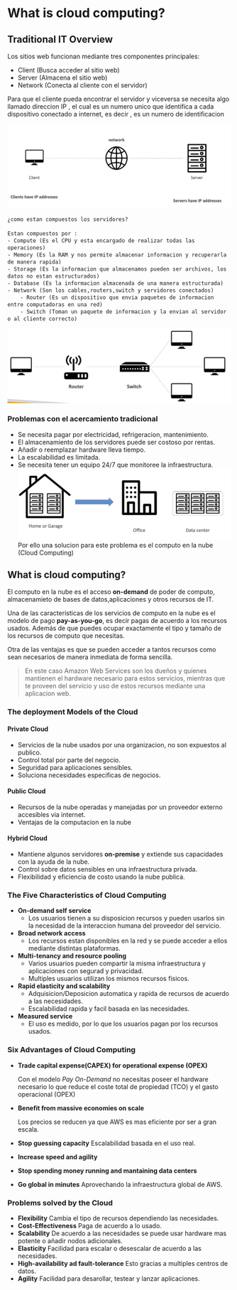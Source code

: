 # What is cloud computing?

## Traditional IT Overview

Los sitios web funcionan mediante tres componentes principales: 
- Client (Busca acceder al sitio web)
- Server (Almacena el sitio web)
- Network (Conecta al cliente con el servidor)

Para que el cliente pueda encontrar el servidor y viceversa se necesita algo llamado direccion IP , el cual es un numero unico que identifica a cada dispositivo conectado a internet, es decir , es un numero de identificacion

![alt text](image.png)


    ¿como estan compuestos los servidores?

    Estan compuestos por :
    - Compute (Es el CPU y esta encargado de realizar todas las operaciones)
    - Memory (Es la RAM y nos permite almacenar informacion y recuperarla de manera rapida)
    - Storage (Es la informacion que almacenamos pueden ser archivos, los datos no estan estructurados)
    - Database (Es la informacion almacenada de una manera estructurada)
    - Network (Son los cables,routers,switch y servidores conectados)
        - Router (Es un dispositivo que envia paquetes de informacion entre computadoras en una red)
        - Switch (Toman un paquete de informacion y la envian al servidor o al cliente correcto)
![alt text](image-1.png)

### Problemas con el acercamiento tradicional 
- Se necesita pagar por electricidad, refrigeracion, mantenimiento.
- El almacenamiento de los servidores puede ser costoso por rentas.
- Añadir o reemplazar hardware lleva tiempo.
- La escalabilidad es limitada.
- Se necesita tener un equipo 24/7 que monitoree la infraestructura.
![alt text](image-2.png)
Por ello una solucion para este problema es el computo en la nube (Cloud Computing)

## What is cloud computing?

El computo en la nube es el acceso **on-demand** de poder de computo, almacenamieto de bases de datos,aplicaciones y otros recursos de IT.

Una de las caracteristicas de los servicios de computo en la nube es el modelo de pago  **pay-as-you-go**, es decir pagas de acuerdo a los recursos usados.
Además de que puedes ocupar exactamente el tipo y tamaño de los recursos de computo que necesitas.

Otra de las ventajas es que se pueden acceder a tantos recursos como sean necesarios de manera inmediata de forma sencilla.


> En este caso Amazon Web Services son los dueños y quienes mantienen el hardware necesario para estos servicios, mientras que te proveen del servicio y uso de estos recursos mediante una aplicacion web.

### The deployment Models of the Cloud
#### Private Cloud
- Servicios de la
nube usados por una organizacion, no son expuestos al publico.
- Control total por parte del negocio.
- Seguridad para aplicaciones sensibles.
- Soluciona necesidades especificas de negocios.
#### Public Cloud
- Recursos de la nube operadas y manejadas por un proveedor externo accesibles via internet.
- Ventajas de la computacion en la nube 

#### Hybrid Cloud
- Mantiene algunos servidores **on-premise**  y extiende sus capacidades con la ayuda de la nube.
- Control sobre datos sensibles en una infraestructura privada.
- Flexibilidad y eficiencia de costo usando la nube publica.

### The Five Characteristics of Cloud Computing
- **On-demand self service** 
    - Los usuarios tienen a su disposicion recursos y pueden usarlos sin la necesidad de la interaccion humana del proveedor del servicio.
- **Broad network access**
    - Los recursos estan disponibles en la red y se puede acceder a ellos mediante distintas plataformas.
- **Multi-tenancy and resource pooling**
    - Varios usuarios pueden compartir la misma infraestructura y aplicaciones con segurad y privacidad.
    - Multiples usuarios utilizan los mismos recursos fisicos.
- **Rapid elasticity and scalability**
    - Adquisicion/Deposicion automatica y rapida de recursos de acuerdo a las necesidades.
    - Escalabilidad rapida y facil basada en las necesidades.
- **Measured service**
    - El uso es medido, por lo que los usuarios pagan por los recursos usados.

### Six Advantages of Cloud Computing
- **Trade capital expense(CAPEX) for operational expense (OPEX)**

    Con el modelo *Pay On-Demand* no necesitas poseer el hardware necesario lo que reduce el coste total de propiedad (TCO) y el gasto operacional (OPEX)
- **Benefit from massive economies on scale**

    Los precios se reducen ya que AWS es mas eficiente por ser a gran escala.
- **Stop guessing capacity**
    Escalabilidad basada en el uso real.
- **Increase speed and agility**
- **Stop spending money running and mantaining data centers**
- **Go global in minutes**
    Aprovechando la infraestructura global de AWS.

### Problems solved by the Cloud
- **Flexibility**
    Cambia el tipo de recursos dependiendo las necesidades.
- **Cost-Effectiveness**
    Paga de acuerdo a lo usado.
- **Scalability**
    De acuerdo a las necesidades se puede usar hardware mas potente o añadir nodos adicionales.
- **Elasticity**
    Facilidad para escalar o desescalar de acuerdo a las necesidades.
- **High-availability ad fault-tolerance**
    Esto gracias a multiples centros de datos.
- **Agility**
    Facilidad para desarollar, testear y lanzar aplicaciones.